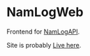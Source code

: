 # NamLogWeb

Frontend for [NamLogAPI](https://github.com/HelarJ/NamLogAPI).

Site is probably [Live here](https://moonmoon.chat/logs/all).

